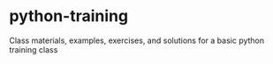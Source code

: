 # python-training
Class materials, examples, exercises, and solutions for a basic python training class
